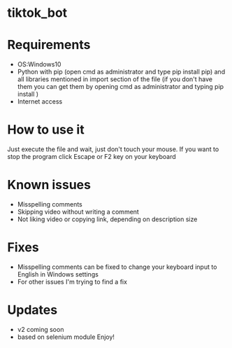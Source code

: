 # tiktok_bot
# Requirements
 * OS:Windows10
 * Python with pip (open cmd as administrator and type pip install pip) and all libraries mentioned in import section of the file (if you don't have them you can get them by opening cmd as administrator and typing pip install <module you wanna install>)
 * Internet access
# How to use it
  Just execute the file and wait, just don't touch your mouse. If you want to stop the program click Escape or F2 key on your keyboard
# Known issues
  * Misspelling comments
  * Skipping video without writing a comment
  * Not liking video or copying link, depending on description size
# Fixes
  * Misspelling comments can be fixed to change your keyboard input to English in Windows settings
  * For other issues I'm trying to find a fix
# Updates
  * v2 coming soon
  * based on selenium module
  Enjoy!
